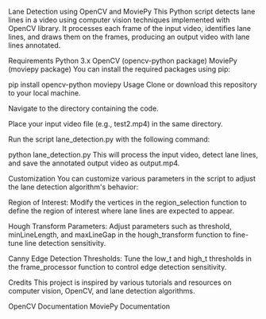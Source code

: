 Lane Detection using OpenCV and MoviePy
This Python script detects lane lines in a video using computer vision techniques implemented with OpenCV library. It processes each frame of the input video, identifies lane lines, and draws them on the frames, producing an output video with lane lines annotated.

Requirements
Python 3.x
OpenCV (opencv-python package)
MoviePy (moviepy package)
You can install the required packages using pip:

pip install opencv-python moviepy
Usage
Clone or download this repository to your local machine.

Navigate to the directory containing the code.

Place your input video file (e.g., test2.mp4) in the same directory.

Run the script lane_detection.py with the following command:

python lane_detection.py
This will process the input video, detect lane lines, and save the annotated output video as output.mp4.

Customization
You can customize various parameters in the script to adjust the lane detection algorithm's behavior:

Region of Interest: Modify the vertices in the region_selection function to define the region of interest where lane lines are expected to appear.

Hough Transform Parameters: Adjust parameters such as threshold, minLineLength, and maxLineGap in the hough_transform function to fine-tune line detection sensitivity.

Canny Edge Detection Thresholds: Tune the low_t and high_t thresholds in the frame_processor function to control edge detection sensitivity.

Credits
This project is inspired by various tutorials and resources on computer vision, OpenCV, and lane detection algorithms.

OpenCV Documentation
MoviePy Documentation
